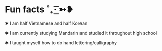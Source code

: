# Fun facts ˚₊· ͟͟͞͞➳❥
✱ I am half Vietnamese and half Korean

✱ I am currently studying Mandarin and studied it throughout high school

✱ I taught myself how to do hand lettering/calligraphy
